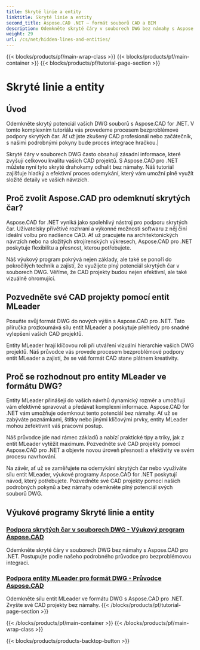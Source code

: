 ```yaml
---
title: Skryté linie a entity
linktitle: Skryté linie a entity
second_title: Aspose.CAD .NET – formát souborů CAD a BIM
description: Odemkněte skryté čáry v souborech DWG bez námahy s Aspose.CAD pro .NET. Pozvedněte své CAD projekty pomocí našeho podrobného průvodce.
weight: 29
url: /cs/net/hidden-lines-and-entities/
---
```


{{< blocks/products/pf/main-wrap-class >}}
{{< blocks/products/pf/main-container >}}
{{< blocks/products/pf/tutorial-page-section >}}

# Skryté linie a entity



## Úvod

 Odemkněte skrytý potenciál vašich DWG souborů s Aspose.CAD for .NET. V tomto komplexním tutoriálu vás provedeme procesem bezproblémové podpory skrytých čar. Ať už jste zkušený CAD profesionál nebo začátečník, s našimi podrobnými pokyny bude proces integrace hračkou.|

Skryté čáry v souborech DWG často obsahují zásadní informace, které zvyšují celkovou kvalitu vašich CAD projektů. S Aspose.CAD pro .NET můžete nyní tyto skryté drahokamy odhalit bez námahy. Náš tutoriál zajišťuje hladký a efektivní proces odemykání, který vám umožní plně využít složité detaily ve vašich návrzích.

## Proč zvolit Aspose.CAD pro odemknutí skrytých čar?

Aspose.CAD for .NET vyniká jako spolehlivý nástroj pro podporu skrytých čar. Uživatelsky přívětivé rozhraní a výkonné možnosti softwaru z něj činí ideální volbu pro nadšence CAD. Ať už pracujete na architektonických návrzích nebo na složitých strojírenských výkresech, Aspose.CAD pro .NET poskytuje flexibilitu a přesnost, kterou potřebujete.

Náš výukový program pokrývá nejen základy, ale také se ponoří do pokročilých technik a zajistí, že využijete plný potenciál skrytých čar v souborech DWG. Věříme, že CAD projekty budou nejen efektivní, ale také vizuálně ohromující.

## Pozvedněte své CAD projekty pomocí entit MLeader
Posuňte svůj formát DWG do nových výšin s Aspose.CAD pro .NET. Tato příručka prozkoumává sílu entit MLeader a poskytuje přehledy pro snadné vylepšení vašich CAD projektů.


Entity MLeader hrají klíčovou roli při utváření vizuální hierarchie vašich DWG projektů. Náš průvodce vás provede procesem bezproblémové podpory entit MLeader a zajistí, že se váš formát CAD stane plátnem kreativity.

## Proč se rozhodnout pro entity MLeader ve formátu DWG?

Entity MLeader přinášejí do vašich návrhů dynamický rozměr a umožňují vám efektivně spravovat a předávat komplexní informace. Aspose.CAD for .NET vám umožňuje odemknout tento potenciál bez námahy. Ať už se zabýváte poznámkami, štítky nebo jinými klíčovými prvky, entity MLeader mohou zefektivnit váš pracovní postup.

Náš průvodce jde nad rámec základů a nabízí praktické tipy a triky, jak z entit MLeader vytěžit maximum. Pozvedněte své CAD projekty pomocí Aspose.CAD pro .NET a objevte novou úroveň přesnosti a efektivity ve svém procesu navrhování.

Na závěr, ať už se zaměřujete na odemykání skrytých čar nebo využíváte sílu entit MLeader, výukové programy Aspose.CAD for .NET poskytují návod, který potřebujete. Pozvedněte své CAD projekty pomocí našich podrobných pokynů a bez námahy odemkněte plný potenciál svých souborů DWG.
## Výukové programy Skryté linie a entity
### [Podpora skrytých čar v souborech DWG - Výukový program Aspose.CAD](./supporting-hidden-lines-in-dwg/)
Odemkněte skryté čáry v souborech DWG bez námahy s Aspose.CAD pro .NET. Postupujte podle našeho podrobného průvodce pro bezproblémovou integraci.
### [Podpora entity MLeader pro formát DWG - Průvodce Aspose.CAD](./supporting-mleader-entity-for-dwg-format/)
Odemkněte sílu entit MLeader ve formátu DWG s Aspose.CAD pro .NET. Zvyšte své CAD projekty bez námahy.
{{< /blocks/products/pf/tutorial-page-section >}}

{{< /blocks/products/pf/main-container >}}
{{< /blocks/products/pf/main-wrap-class >}}

{{< blocks/products/products-backtop-button >}}
